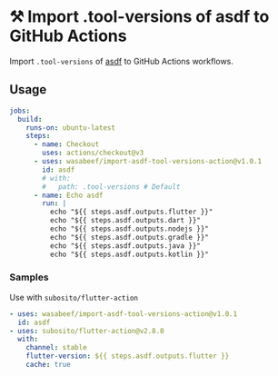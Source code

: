 # ⚒️ Import .tool-versions of asdf to GitHub Actions


Import `.tool-versions` of [asdf](https://asdf-vm.com/) to GitHub Actions workflows.


## Usage
```yaml
jobs:
  build:
    runs-on: ubuntu-latest
    steps:
      - name: Checkout
        uses: actions/checkout@v3
      - uses: wasabeef/import-asdf-tool-versions-action@v1.0.1
        id: asdf
        # with:
        #   path: .tool-versions # Default
      - name: Echo asdf
        run: |
          echo "${{ steps.asdf.outputs.flutter }}"
          echo "${{ steps.asdf.outputs.dart }}"
          echo "${{ steps.asdf.outputs.nodejs }}"
          echo "${{ steps.asdf.outputs.gradle }}"
          echo "${{ steps.asdf.outputs.java }}"
          echo "${{ steps.asdf.outputs.kotlin }}"
```

### Samples
Use with `subosito/flutter-action`
```yaml
- uses: wasabeef/import-asdf-tool-versions-action@v1.0.1
  id: asdf
- uses: subosito/flutter-action@v2.8.0
  with:
    channel: stable
    flutter-version: ${{ steps.asdf.outputs.flutter }}
    cache: true
```
